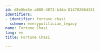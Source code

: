 ```yaml
---
id: d8e8be5e-a080-4873-b4da-81470260d331
identifiers:
- identifier: fortune_chasi
  scheme: everypolitician_legacy
name: Fortune Chasi
lang: en
title: Fortune Chasi

---
```

